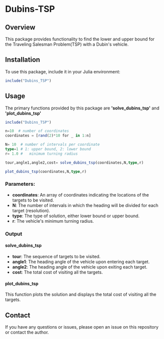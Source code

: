 #  Dubins-TSP
## Overview

This package provides functionality to find the lower and upper bound for the Traveling Salesman Problem(TSP) with a Dubin's vehicle. 

## Installation
To use this package, include it in your Julia environment:

```julia
include("Dubins_TSP")
```

## Usage

The primary functions provided by this package are **'solve_dubins_tsp'** and **'plot_dubins_tsp'**

```julia
include("Dubins_TSP")

n=10  # number of coordinates
coordinates = [rand(2)*10 for _ in 1:n]

N= 10  # number of intervals per coordinate
type=1 # 1: upper bound, 2: lower bound
r= 1.0 #   minimum turning radius

tour,angle1,angle2,cost= solve_dubins_tsp(coordinates,N,type,r)

plot_dubins_tsp(coordinates,N,type,r)


```

### Parameters:
* **coordinates**: An array of coordinates indicating the locations of the targets to be visited.
* **N**:  The number of intervals in which the heading will be divided for each target (resolution).
* **type**:  The type of solution, either lower bound or upper bound.
* **r**:  The vehicle's minimum turning radius.

### Output

#### solve_dubins_tsp
* **tour**: The sequence of targets to be visited.
* **angle1**: The heading angle of the vehicle upon entering each target.
* **angle2**: The heading angle of the vehicle upon exiting each target.
* **cost**: The total cost of visiting all the targets.

#### plot_dubins_tsp
This function plots the solution and displays the total cost of visiting all the targets.


## Contact
If you have any questions or issues, please open an issue on this repository or contact the author.
